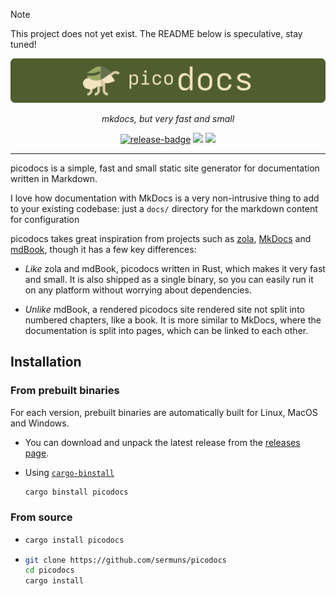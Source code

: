 > [!NOTE]
> This project does not yet exist. The README below is speculative, stay tuned!

<a href="https://github.com/sermuns/picodocs">
  <img src="docs/banner.png">
</a>

<div align="center">
  <p>
  <em>
      mkdocs, but very fast and small
  </em>
  </p>
  <a href="https://github.com/sermuns/picodocs/releases/latest">
    <img alt="release-badge" src="https://img.shields.io/github/v/release/sermuns/picodocs.svg"></a>
  <a href="https://github.com/sermuns/picodocs/blob/main/LICENSE">
    <img src="https://img.shields.io/badge/license-%20%20GNU%20GPLv3%20-green"></a>
  <a href="https://crates.io/crates/picodocs"><img src="https://img.shields.io/crates/v/picodocs.svg"></a>
</div>

---

picodocs is a simple, fast and small static site generator for documentation written in Markdown.

I love how documentation with MkDocs is a very non-intrusive thing to add to your existing codebase: just a `docs/` directory for the markdown content for configuration

picodocs takes great inspiration from projects such as [zola](https://github.com/getzola/zola), [MkDocs](https://github.com/mkdocs/mkdocs) and [mdBook](https://github.com/rust-lang/mdBook), though it has a few key differences:

- _Like_ zola and mdBook, picodocs written in Rust, which makes it very fast and small. It is also shipped as a single binary, so you can easily run it on any platform without worrying about dependencies.

- _Unlike_ mdBook, a rendered picodocs site rendered site not split into numbered chapters, like a book. It is more similar to MkDocs, where the documentation is split into pages, which can be linked to each other.

## Installation

### From prebuilt binaries

For each version, prebuilt binaries are automatically built for Linux, MacOS and Windows.

- You can download and unpack the latest release from the [releases page](https://github.com/sermuns/picodocs/releases/latest).

- Using [`cargo-binstall`](https://github.com/cargo-bins/cargo-binstall)
  ```bash
  cargo binstall picodocs
  ```

### From source

- ```bash
  cargo install picodocs
  ```

- ```bash
  git clone https://github.com/sermuns/picodocs
  cd picodocs
  cargo install
  ```
